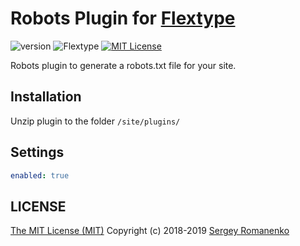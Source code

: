 # Robots Plugin for [Flextype](http://flextype.org/)
![version](https://img.shields.io/badge/version-1.3.0-brightgreen.svg?style=flat-square "Version")
![Flextype](https://img.shields.io/badge/Flextype-0.9.6-green.svg?style=flat-square "Flextype Version")
[![MIT License](https://img.shields.io/badge/license-MIT-blue.svg?style=flat-square)](https://github.com/flextype-plugins/robots/blob/master/LICENSE.txt)

Robots plugin to generate a robots.txt file for your site.

## Installation
Unzip plugin to the folder `/site/plugins/`

## Settings

```yaml
enabled: true
```

## LICENSE
[The MIT License (MIT)](https://github.com/flextype-plugins/robots/blob/master/LICENSE) Copyright (c) 2018-2019 [Sergey Romanenko](https://github.com/Awilum)
